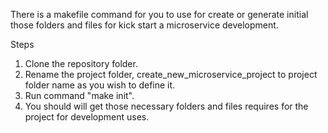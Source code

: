 There is a makefile command for you to use for create or generate initial those folders and files for kick start a microservice development.

Steps

1. Clone the repository folder.
2. Rename the project folder, create_new_microservice_project to project folder name as you wish to define it.
3. Run command "make init".
4. You should will get those necessary folders and files requires for the project for development uses.
